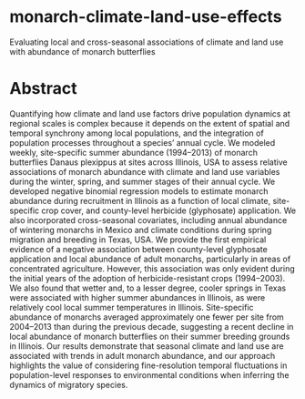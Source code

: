 # monarch-climate-land-use-effects
Evaluating local and cross-seasonal associations of climate and land use with abundance of monarch butterflies

# Abstract
Quantifying how climate and land use factors drive population dynamics at regional scales is complex because it depends
on the extent of spatial and temporal synchrony among local populations, and the integration of population processes
throughout a species’ annual cycle. We modeled weekly, site-specific summer abundance (1994–2013) of monarch
butterflies Danaus plexippus at sites across Illinois, USA to assess relative associations of monarch abundance with climate
and land use variables during the winter, spring, and summer stages of their annual cycle. We developed negative binomial
regression models to estimate monarch abundance during recruitment in Illinois as a function of local climate, site-specific
crop cover, and county-level herbicide (glyphosate) application. We also incorporated cross-seasonal covariates, including
annual abundance of wintering monarchs in Mexico and climate conditions during spring migration and breeding in
Texas, USA. We provide the first empirical evidence of a negative association between county-level glyphosate application
and local abundance of adult monarchs, particularly in areas of concentrated agriculture. However, this association was
only evident during the initial years of the adoption of herbicide-resistant crops (1994–2003). We also found that wetter
and, to a lesser degree, cooler springs in Texas were associated with higher summer abundances in Illinois, as were relatively
cool local summer temperatures in Illinois. Site-specific abundance of monarchs averaged approximately one fewer per site
from 2004–2013 than during the previous decade, suggesting a recent decline in local abundance of monarch butterflies
on their summer breeding grounds in Illinois. Our results demonstrate that seasonal climate and land use are associated
with trends in adult monarch abundance, and our approach highlights the value of considering fine-resolution temporal
fluctuations in population-level responses to environmental conditions when inferring the dynamics of migratory species.
